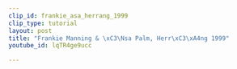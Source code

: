 ```yaml
---
clip_id: frankie_asa_herrang_1999
clip_type: tutorial
layout: post
title: "Frankie Manning & \xC3\Nsa Palm, Herr\xC3\xA4ng 1999"
youtube_id: lqTR4ge9ucc

---
```


